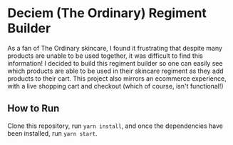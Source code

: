 # Deciem (The Ordinary) Regiment Builder

As a fan of The Ordinary skincare, I found it frustrating that despite many products are unable to be used together, it was difficult to find this information! I decided to build this regiment builder so one can easily see which products are able to be used in their skincare regiment as they add products to their cart. This project also mirrors an ecommerce experience, with a live shopping cart and checkout (which of course, isn't functional!)


## How to Run

Clone this repository, run `yarn install`, and once the dependencies have been installed, run `yarn start`. 